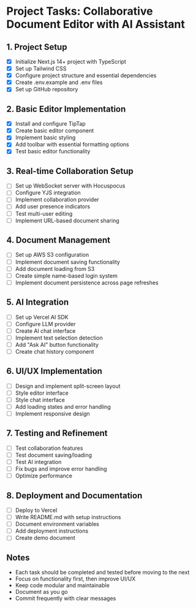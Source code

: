 # Project Tasks: Collaborative Document Editor with AI Assistant

## 1. Project Setup

- [x] Initialize Next.js 14+ project with TypeScript
- [x] Set up Tailwind CSS
- [x] Configure project structure and essential dependencies
- [x] Create .env.example and .env files
- [x] Set up GitHub repository

## 2. Basic Editor Implementation

- [x] Install and configure TipTap
- [x] Create basic editor component
- [x] Implement basic styling
- [x] Add toolbar with essential formatting options
- [x] Test basic editor functionality

## 3. Real-time Collaboration Setup

- [ ] Set up WebSocket server with Hocuspocus
- [ ] Configure YJS integration
- [ ] Implement collaboration provider
- [ ] Add user presence indicators
- [ ] Test multi-user editing
- [ ] Implement URL-based document sharing

## 4. Document Management

- [ ] Set up AWS S3 configuration
- [ ] Implement document saving functionality
- [ ] Add document loading from S3
- [ ] Create simple name-based login system
- [ ] Implement document persistence across page refreshes

## 5. AI Integration

- [ ] Set up Vercel AI SDK
- [ ] Configure LLM provider
- [ ] Create AI chat interface
- [ ] Implement text selection detection
- [ ] Add "Ask AI" button functionality
- [ ] Create chat history component

## 6. UI/UX Implementation

- [ ] Design and implement split-screen layout
- [ ] Style editor interface
- [ ] Style chat interface
- [ ] Add loading states and error handling
- [ ] Implement responsive design

## 7. Testing and Refinement

- [ ] Test collaboration features
- [ ] Test document saving/loading
- [ ] Test AI integration
- [ ] Fix bugs and improve error handling
- [ ] Optimize performance

## 8. Deployment and Documentation

- [ ] Deploy to Vercel
- [ ] Write README.md with setup instructions
- [ ] Document environment variables
- [ ] Add deployment instructions
- [ ] Create demo document

## Notes

- Each task should be completed and tested before moving to the next
- Focus on functionality first, then improve UI/UX
- Keep code modular and maintainable
- Document as you go
- Commit frequently with clear messages
